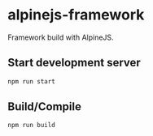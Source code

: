 # alpinejs-framework
Framework build with AlpineJS.

## Start development server
```bash
npm run start
```

## Build/Compile
```bash
npm run build
```